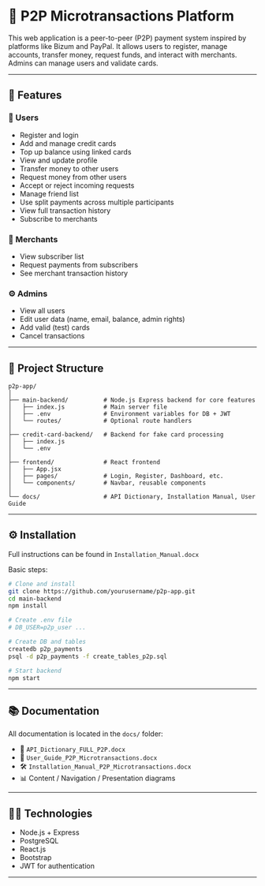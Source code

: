# 💸 P2P Microtransactions Platform

This web application is a peer-to-peer (P2P) payment system inspired by platforms like Bizum and PayPal. It allows users to register, manage accounts, transfer money, request funds, and interact with merchants. Admins can manage users and validate cards.

---

## 🚀 Features

### 👤 Users
- Register and login
- Add and manage credit cards
- Top up balance using linked cards
- View and update profile
- Transfer money to other users
- Request money from other users
- Accept or reject incoming requests
- Manage friend list
- Use split payments across multiple participants
- View full transaction history
- Subscribe to merchants

### 🏪 Merchants
- View subscriber list
- Request payments from subscribers
- See merchant transaction history

### ⚙️ Admins
- View all users
- Edit user data (name, email, balance, admin rights)
- Add valid (test) cards
- Cancel transactions

---

## 📂 Project Structure

```
p2p-app/
│
├── main-backend/          # Node.js Express backend for core features
│   ├── index.js           # Main server file
│   ├── .env               # Environment variables for DB + JWT
│   └── routes/            # Optional route handlers
│
├── credit-card-backend/   # Backend for fake card processing
│   ├── index.js
│   └── .env
│
├── frontend/              # React frontend
│   ├── App.jsx
│   ├── pages/             # Login, Register, Dashboard, etc.
│   └── components/        # Navbar, reusable components
│
└── docs/                  # API Dictionary, Installation Manual, User Guide
```

---

## ⚙️ Installation

Full instructions can be found in `Installation_Manual.docx`

Basic steps:

```bash
# Clone and install
git clone https://github.com/yourusername/p2p-app.git
cd main-backend
npm install

# Create .env file
# DB_USER=p2p_user ...

# Create DB and tables
createdb p2p_payments
psql -d p2p_payments -f create_tables_p2p.sql

# Start backend
npm start
```

---

## 📚 Documentation

All documentation is located in the `docs/` folder:

- 📘 `API_Dictionary_FULL_P2P.docx`
- 📄 `User_Guide_P2P_Microtransactions.docx`
- 🛠️ `Installation_Manual_P2P_Microtransactions.docx`
- 📊 Content / Navigation / Presentation diagrams

---

## 👨‍💻 Technologies

- Node.js + Express  
- PostgreSQL  
- React.js  
- Bootstrap  
- JWT for authentication  

---

